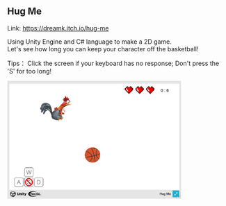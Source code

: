 ## Hug Me
Link: https://dreamk.itch.io/hug-me

Using Unity Engine and C# language to make a 2D game.  
Let's see how long you can keep your character off the basketball! 

Tips： Click the screen if your keyboard has no response; Don't press the 'S' for too long!

<img src="https://github.com/DreamK0324/Unity-Depot/blob/master/HugMeScreenshots.png" width='400' alt=''>
